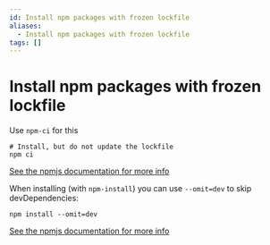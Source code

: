 ```yaml
---
id: Install npm packages with frozen lockfile
aliases:
  - Install npm packages with frozen lockfile
tags: []
---
```


# Install npm packages with frozen lockfile

Use `npm-ci` for this

```shell
# Install, but do not update the lockfile
npm ci
```

[See the npmjs documentation for more info](https://docs.npmjs.com/cli/v10/commands/npm-ci)

When installing (with `npm-install`) you can use `--omit=dev` to skip devDependencies:
```shell
npm install --omit=dev
```

[See the npmjs documentation for more info](https://docs.npmjs.com/cli/v8/commands/npm-install#omit)

